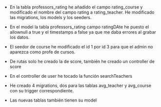 - En la tabla professors_rating he añadido el campo rating_course y modificado el nombre del campo rating a rating_teacher. He modificado las migrations, los models y los seeders.

- En el model la tabla professors_rating campo ratingDAte he puesto el allownull a true y el timestamps a false ya que me daba errores al grabar los datos.

- El seedor de course he modificado el id 1 por id 3 para que el admin no aparezca como profe de cursos.

- De rutas solo he creado la de score, también he creado un controller de score

- En el controller de user he tocado la función searchTeachers

- He creado 4 migrations, dos para las tablas avg_teacher y avg_course con su trigger correspondiente.

- Las nuevas tablas también tienen su model